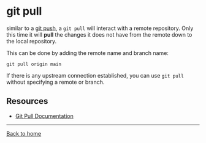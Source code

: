 # git pull

similar to a [git push](./Push.md), a `git pull` will interact with a remote repository.
Only this time it will **pull** the changes it does not have from the remote down to the local repository.

This can be done by adding the remote name and branch name:
```
git pull origin main
```
If there is any upstream connection established, you can use `git pull` without specifying a remote or branch.

## Resources

- [Git Pull Documentation](https://git-scm.com/docs/git-pull)

---
[Back to home](../README.md)